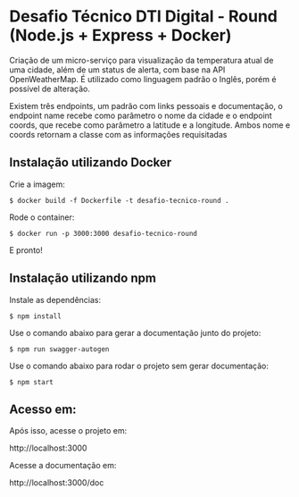 # Desafio Técnico DTI Digital - Round (Node.js + Express + Docker)

Criação de um micro-serviço para visualização da temperatura atual de uma cidade, além de um status de alerta, com base na API OpenWeatherMap. É utilizado como linguagem padrão o Inglês, porém é possível de alteração.

Existem três endpoints, um padrão com links pessoais e documentação, o endpoint name recebe como parâmetro o nome da cidade e o endpoint coords, que recebe como parâmetro a latitude e a longitude. Ambos nome e coords retornam a classe com as informações requisitadas

## Instalação utilizando Docker

Crie a imagem:

```
$ docker build -f Dockerfile -t desafio-tecnico-round .
```

Rode o container:

```
$ docker run -p 3000:3000 desafio-tecnico-round
```

E pronto!

## Instalação utilizando npm

Instale as dependências:

```
$ npm install
```

Use o comando abaixo para gerar a documentação junto do projeto:

```
$ npm run swagger-autogen
```

Use o comando abaixo para rodar o projeto sem gerar documentação:

```
$ npm start
```

## Acesso em:

Após isso, acesse o projeto em:

http://localhost:3000

Acesse a documentação em:

http://localhost:3000/doc